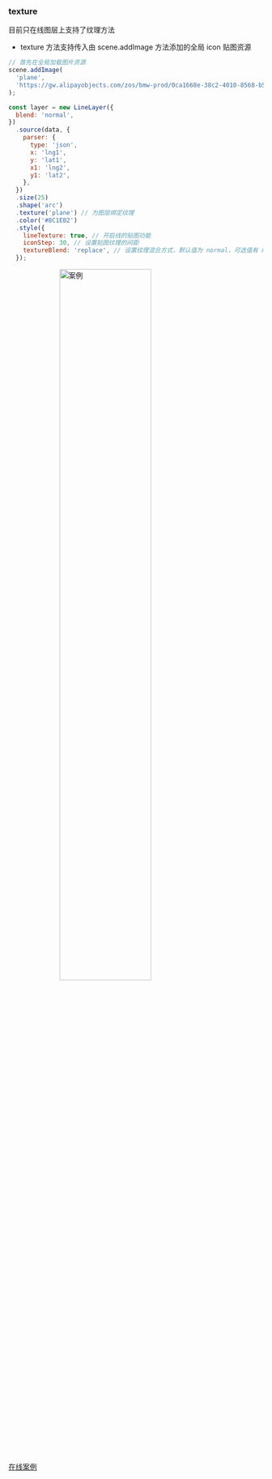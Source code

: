 ### texture

目前只在线图层上支持了纹理方法

- texture 方法支持传入由 scene.addImage 方法添加的全局 icon 贴图资源

```javascript
// 首先在全局加载图片资源
scene.addImage(
  'plane',
  'https://gw.alipayobjects.com/zos/bmw-prod/0ca1668e-38c2-4010-8568-b57cb33839b9.svg',
);

const layer = new LineLayer({
  blend: 'normal',
})
  .source(data, {
    parser: {
      type: 'json',
      x: 'lng1',
      y: 'lat1',
      x1: 'lng2',
      y1: 'lat2',
    },
  })
  .size(25)
  .shape('arc')
  .texture('plane') // 为图层绑定纹理
  .color('#8C1EB2')
  .style({
    lineTexture: true, // 开启线的贴图功能
    iconStep: 30, // 设置贴图纹理的间距
    textureBlend: 'replace', // 设置纹理混合方式，默认值为 normal，可选值有 normal/replace 两种
  });
```

<img width="60%" style="display: block;margin: 0 auto;" alt="案例" src='https://gw.alipayobjects.com/mdn/rms_816329/afts/img/A*KEupSZ_p0pYAAAAAAAAAAAAAARQnAQ'>

[在线案例](/examples/line/animate#plane_animate2)
